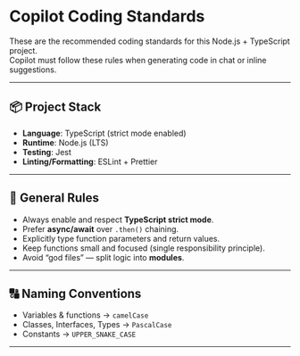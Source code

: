 # Copilot Coding Standards

These are the recommended coding standards for this Node.js + TypeScript project.  
Copilot must follow these rules when generating code in chat or inline suggestions.

---

## 📦 Project Stack

- **Language**: TypeScript (strict mode enabled)
- **Runtime**: Node.js (LTS)
- **Testing**: Jest
- **Linting/Formatting**: ESLint + Prettier

---

## 📝 General Rules

- Always enable and respect **TypeScript strict mode**.
- Prefer **async/await** over `.then()` chaining.
- Explicitly type function parameters and return values.
- Keep functions small and focused (single responsibility principle).
- Avoid “god files” — split logic into **modules**.

---

## 🔠 Naming Conventions

- Variables & functions → `camelCase`
- Classes, Interfaces, Types → `PascalCase`
- Constants → `UPPER_SNAKE_CASE`

---
